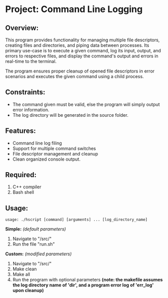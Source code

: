 # Project: Command Line Logging

## Overview:

This program provides functionality for managing multiple file
descriptors, creating files and directories, and piping data
between processes. Its primary use-case is to execute a given
command, log its input, output, and errors to respective files,
and display the command's output and errors in real-time to the
terminal.

The program ensures proper cleanup of opened file descriptors
in error scenarios and executes the given command using a
child process.

## Constraints:

- The command given must be valid, else the program will simply output
  error information.
- The log directory will be generated in the source folder.

## Features:

- Command line log filing
- Support for multiple command switches
- File descriptor management and cleanup
- Clean organized console output.

## Required:

1. C++ compiler
2. Bash shell

## Usage:

```usage: ./hscript [command] [arguments] ... [log_directory_name]```

**Simple:**
*(default parameters)*

1. Navigate to "/src/"
2. Run the file "run.sh" 
    
**Custom:**
*(modified parameters)*

1. Navigate to "/src/"
2. Make clean
3. Make all
4. Run the program with optional parameters
**(note: the makefile assumes the log directory name of 'dir', and a program error log of 'err_log' upon cleanup)**
